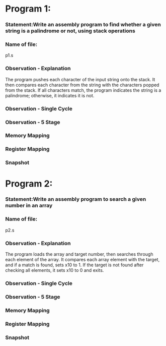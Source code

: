 # Program 1: 
### Statement:Write an assembly program to find whether a given string is a palindrome or not, using stack operations

### Name of file:
p1.s

### Observation - Explanation
The program pushes each character of the input string onto the stack.
It then compares each character from the string with the characters popped from the stack.
If all characters match, the program indicates the string is a palindrome; otherwise, it indicates it is not.

### Observation - Single Cycle


### Observation - 5 Stage


### Memory Mapping


### Register Mapping


### Snapshot


# Program 2: 
### Statement:Write an assembly program to search a given number in an array

### Name of file:
p2.s

### Observation - Explanation
The program loads the array and target number, then searches through each element of the array.
It compares each array element with the target, and if a match is found, sets x10 to 1.
If the target is not found after checking all elements, it sets x10 to 0 and exits.

### Observation - Single Cycle


### Observation - 5 Stage


### Memory Mapping


### Register Mapping


### Snapshot


